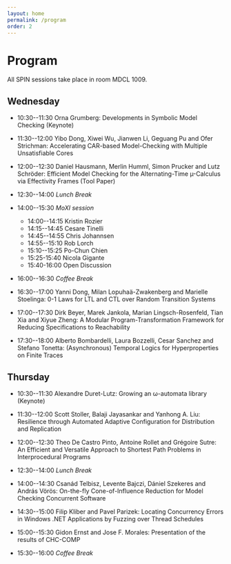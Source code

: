 ```yaml
---
layout: home
permalink: /program
order: 2
---
```


# Program

All SPIN sessions take place in room MDCL 1009.

## Wednesday

- 10:30--11:30 Orna Grumberg: Developments in Symbolic Model Checking (Keynote)
- 11:30--12:00 Yibo Dong, Xiwei Wu, Jianwen Li, Geguang Pu and Ofer Strichman: Accelerating CAR-based Model-Checking with Multiple Unsatisfiable Cores
- 12:00--12:30 Daniel Hausmann, Merlin Humml, Simon Prucker and Lutz Schröder: Efficient Model Checking for the Alternating-Time µ-Calculus via Effectivity Frames (Tool Paper)
- 12:30--14:00 *Lunch Break*

- 14:00--15:30 *MoXI session*
  - 14:00--14:15 Kristin Rozier
  - 14:15--14:45 Cesare Tinelli
  - 14:45--14:55  Chris Johannsen
  - 14:55--15:10  Rob Lorch
  - 15:10--15:25  Po-Chun Chien
  - 15:25-15:40 Nicola Gigante
  - 15:40-16:00 Open Discussion

- 16:00--16:30 *Coffee Break*

- 16:30--17:00 Yanni Dong, Milan Lopuhaä-Zwakenberg and Marielle Stoelinga: 0-1 Laws for LTL and CTL over Random Transition Systems
- 17:00--17:30 Dirk Beyer, Marek Jankola, Marian Lingsch-Rosenfeld, Tian Xia and Xiyue Zheng: A Modular Program-Transformation Framework for Reducing Specifications to Reachability
- 17:30--18:00 Alberto Bombardelli, Laura Bozzelli, Cesar Sanchez and Stefano Tonetta: (Asynchronous) Temporal Logics for Hyperproperties on Finite Traces

## Thursday

- 10:30--11:30 Alexandre Duret-Lutz: Growing an ω-automata library (Keynote)
- 11:30--12:00 Scott Stoller, Balaji Jayasankar and Yanhong A. Liu: Resilience through Automated Adaptive Configuration for Distribution and Replication
- 12:00--12:30 Theo De Castro Pinto, Antoine Rollet and Grégoire Sutre: An Efficient and Versatile Approach to Shortest Path Problems in Interprocedural Programs
- 12:30--14:00 *Lunch Break*

- 14:00--14:30 Csanád Telbisz, Levente Bajczi, Dániel Szekeres and András Vörös: On-the-fly Cone-of-Influence Reduction for Model Checking Concurrent Software
- 14:30--15:00 Filip Kliber and Pavel Parizek: Locating Concurrency Errors in Windows .NET Applications by Fuzzing over Thread Schedules
- 15:00--15:30 Gidon Ernst and Jose F. Morales: Presentation of the results of CHC-COMP

- 15:30--16:00 *Coffee Break*
